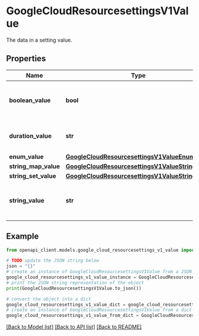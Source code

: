 # GoogleCloudResourcesettingsV1Value

The data in a setting value.

## Properties

Name | Type | Description | Notes
------------ | ------------- | ------------- | -------------
**boolean_value** | **bool** | Defines this value as being a boolean value. | [optional] 
**duration_value** | **str** | Defines this value as being a Duration. | [optional] 
**enum_value** | [**GoogleCloudResourcesettingsV1ValueEnumValue**](GoogleCloudResourcesettingsV1ValueEnumValue.md) |  | [optional] 
**string_map_value** | [**GoogleCloudResourcesettingsV1ValueStringMap**](GoogleCloudResourcesettingsV1ValueStringMap.md) |  | [optional] 
**string_set_value** | [**GoogleCloudResourcesettingsV1ValueStringSet**](GoogleCloudResourcesettingsV1ValueStringSet.md) |  | [optional] 
**string_value** | **str** | Defines this value as being a string value. | [optional] 

## Example

```python
from openapi_client.models.google_cloud_resourcesettings_v1_value import GoogleCloudResourcesettingsV1Value

# TODO update the JSON string below
json = "{}"
# create an instance of GoogleCloudResourcesettingsV1Value from a JSON string
google_cloud_resourcesettings_v1_value_instance = GoogleCloudResourcesettingsV1Value.from_json(json)
# print the JSON string representation of the object
print(GoogleCloudResourcesettingsV1Value.to_json())

# convert the object into a dict
google_cloud_resourcesettings_v1_value_dict = google_cloud_resourcesettings_v1_value_instance.to_dict()
# create an instance of GoogleCloudResourcesettingsV1Value from a dict
google_cloud_resourcesettings_v1_value_from_dict = GoogleCloudResourcesettingsV1Value.from_dict(google_cloud_resourcesettings_v1_value_dict)
```
[[Back to Model list]](../README.md#documentation-for-models) [[Back to API list]](../README.md#documentation-for-api-endpoints) [[Back to README]](../README.md)


